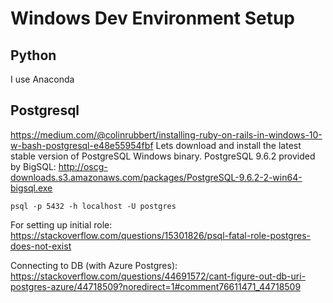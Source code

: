 # Windows Dev Environment Setup

## Python
I use Anaconda

## Postgresql
https://medium.com/@colinrubbert/installing-ruby-on-rails-in-windows-10-w-bash-postgresql-e48e55954fbf
Lets download and install the latest stable version of PostgreSQL Windows binary.
PostgreSQL 9.6.2 provided by BigSQL: http://oscg-downloads.s3.amazonaws.com/packages/PostgreSQL-9.6.2-2-win64-bigsql.exe 

```
psql -p 5432 -h localhost -U postgres
```

For setting up initial role: https://stackoverflow.com/questions/15301826/psql-fatal-role-postgres-does-not-exist

Connecting to DB (with Azure Postgres): https://stackoverflow.com/questions/44691572/cant-figure-out-db-uri-postgres-azure/44718509?noredirect=1#comment76611471_44718509
